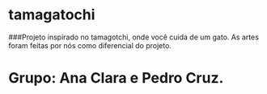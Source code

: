 # tamagatochi

###Projeto inspirado no tamagotchi, onde você cuida de um gato. As artes foram feitas por nós como diferencial do projeto.

#	Grupo: Ana Clara e Pedro Cruz.
